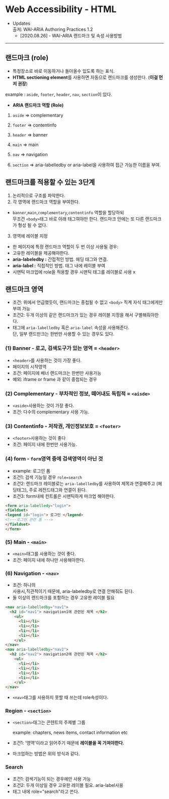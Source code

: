 # Web Accessibility - HTML
- Updates  
  출저: WAI-ARIA Authoring Practices 1.2
  - [2020.08.26] - WAI-ARIA 랜드마크 및 속성 사용방법  
  

---
## 랜드마크 (role)

- 특정장소로 바로 이동하거나 돌아올수 있도록 하는 표식.
- **HTML sectioning element**를 사용하면 자동으로 랜드마크를 생성한다. (**이걸 먼저 권장**)

example : `aside`, `footer`, `header`, `nav`, `section`이 있다.

- **ARIA 랜드마크 역할 (Role)**

1. `aside` ⇒ complementary

2. `footer` ⇒ contentinfo 

3. `header` ⇒ banner

4. `main` ⇒ main

5. `nav` ⇒ navigation

6. `section` ⇒ aria-labelledby or aria-label을 사용하여 접근 가능한 이름을 부여.

## 랜드마크를 적용할 수 있는 3단계

1. 논리적으로 구조를 파악한다.
2. 각 영역에 랜드마크 역할을 부여한다.
- `banner`,`main`,`complementary`,`contentinfo` 역할을 할당하되   
무조건 `<body>`태그 바로 아래 태그여야만 한다. 랜드마크 안에는 또 다른 랜드마크가 형성 될 수 없다. 
3. 영역에 레이블 지정
- 한 페이지에 특정 랜드마크 역할이 두 번 이상 사용될 경우:
- 고유한 레이블을 제공해야한다.
- **aria-labeledby :** 간접적인 방법. 헤딩 태그와 연결.
- **aria-label :** 직접적인 방법. 태그 내에 레이블 부여
- 시맨틱 마크업에 role을 적용할 경우 시맨틱 태그를 레이블로 사용 x

## 랜드마크 영역
- 조건: 위에서 언급했듯이, 랜드마크는 중첩될 수 없고 `<body>` 직계 자식 태그에게만 부여 가능
- 조건2: 두개 이상의 같은 랜드마크가 있는 경우 레이블 지정을 해서 구별해줘야한다.  
- 태그에 `aria-labelledby` 혹은 `aria-label` 속성을 사용해준다.  
단, 일부 랜드만크는 한번만 사용할 수 있는 경우도 있다.

### (1) Banner - 로고, 검색도구가 있는 영역 = `<header>`

- `<header>`를 사용하는 것이 가장 좋다.
- 페이지의 시작영역
- 조건: 페이지에 배너 랜드마크는 한번만 사용가능
- 예외: iframe or frame 과 같이 중첩되는 경우

### (2) Complementary - 부차적인 정보, 떼어내도 독립적 = `<aisde>`

- `<aside>`사용하는 것이 가장 좋다.
- 조건: 다수의 complementary 사용 가능.

### (3) Contentinfo - 저작권, 개인정보보호 = `<footer>`

- `<footer>`사용하는 것이 좋다
- 조건: 페이지 내에 한번만 사용가능.

### (4) form - `form`영역 중에 검색영역이 아닌 것

- example: 로그인 폼
- 조건1: 검색 기능일 경우 `role=search`
- 조건2: 랜드마크 레이블로는 `aria-labelledby`를 사용하여 제목과 연결해주고 (헤딩태그), 주로 레전드태그와 연결이 된다.
- 조건3: form내에 컨트롤은 시맨틱하게 마크업 해야한다.

```html
<form aria-labelledy="login">
<fieldset>
<legend id="login"> 로그인 </legend>
<!---로그인 관련 폼 --->
</fieldset>
</form>
```

### (5) Main - `<main>`

- `<main>`태그를 사용하는 것이 좋다.
- 조건: 페이지 내에 하나만 사용해야한다.

### (6) Navigation - `<nav>`

- 조건: 하나의 <nav>사용시,직관적이기 때문에, aria-labeledby로 연결 안해줘도 된다. 
- 둘 이상의 랜드마크를 포함하는 경우 고유한 레이블 필요

```html
<nav aria-labelledby="nav1">
  <h2 id="nav1"> navigation1에 관련된 제목 </h2>
    <ul>
      <li></li>
      <li></li>
      <li></li>
      <li></li>
    </ul>
</nav>
<nav aria-labelledby="nav2">
  <h2 id="nav2"> navigation2에 관련된 제목 </h2>
    <ul>
      <li></li>
      <li></li>
      <li></li>
      <li></li>
    </ul>
</nav>
```

- `<nav>`태그를 사용하지 못할 때 쓰는데 role속성이다.

### Region - `<section>`

- `<section>`태그는 콘텐트의 주제별 그룹

  example: chapters, news items, contact information etc

- 조건1:  '영역'이라고 읽어주기 때문에 **레이블을 꼭 가져야한다.**
- 마크업하는 방법은 위의 방식과 같다.

### Search 
- 조건1: 검색기능이 되는 경우에만 사용 가능
- 조건2: 두개 이상일 경우 고유한 레이블 필요. aria-label사용
- 태그 내에 role="search"라고 쓴다.